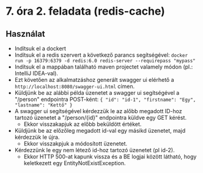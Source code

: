 # 7. óra 2. feladata (redis-cache)

## Használat
- Indítsuk el a dockert
- Indítsuk el a redis szervert a következő parancs segítségével: `docker run -p 16379:6379 -d redis:6.0 redis-server --requirepass "mypass"`
- Indítsuk el a mappában található maven projectet valamely módon (pl.: IntelliJ IDEA-val).
- Ezt követően az alkalmatzáshoz generált swagger ui elérhető a `http://localhost:8080/swagger-ui.html` címen.
- Küldjünk be az alábbi példa üzenetet a swagger ui segítségével a "/person" endpointra POST-ként:
`
{
    "id": "id-1",
    "firstname": "Egy",
    "lastname": "Kettő"
}
`
- A swagger ui segítségével kérdezzük le az alőbb megadott ID-hoz tartozó üzenetet a "/person/{id}" endpointra küldve egy GET kérést.
  - Ekkor visszakapjuk az előbb beküldött értéket.
- Küldjünk be az előzőleg megadott id-val egy másikd üzenetet, majd kérdezzük le újra.
  -  Ekkor visszakpjuk a módosított üzenetet.
- Kérdezzünk le egy nem létező id-hoz tartozó üzenetet (pl id-2).
  - Ekkor HTTP 500-at kapunk vissza és a BE logjai között látható, hogy keletkezett egy EntityNotExistException.
